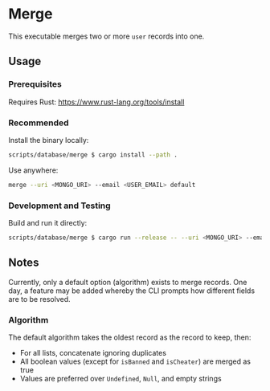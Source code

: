 # Merge

This executable merges two or more `user` records into one.

## Usage

### Prerequisites

Requires Rust: https://www.rust-lang.org/tools/install

### Recommended

Install the binary locally:

```bash
scripts/database/merge $ cargo install --path .
```

Use anywhere:

```bash
merge --uri <MONGO_URI> --email <USER_EMAIL> default
```

### Development and Testing

Build and run it directly:

```bash
scripts/database/merge $ cargo run --release -- --uri <MONGO_URI> --email <USER_EMAIL> default
```

## Notes

Currently, only a default option (algorithm) exists to merge records. One day, a feature may be added whereby the CLI prompts how different fields are to be resolved.

### Algorithm

The default algorithm takes the oldest record as the record to keep, then:

- For all lists, concatenate ignoring duplicates
- All boolean values (except for `isBanned` and `isCheater`) are merged as true
- Values are preferred over `Undefined`, `Null`, and empty strings
